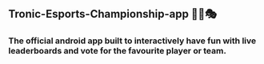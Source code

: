 ## Tronic-Esports-Championship-app 🎲🔫🎭

### The official android app built to interactively have fun with live leaderboards and vote for the favourite player or team.




